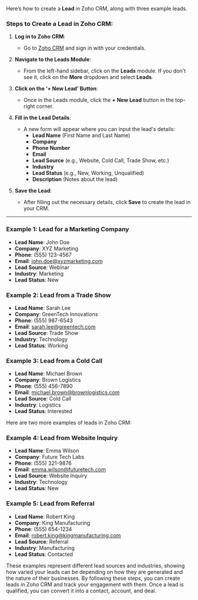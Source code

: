 Here’s how to create a **Lead** in Zoho CRM, along with three example leads.

### Steps to Create a Lead in Zoho CRM:

1. **Log in to Zoho CRM**:
   - Go to [Zoho CRM](https://crm.zoho.com/) and sign in with your credentials.

2. **Navigate to the Leads Module**:
   - From the left-hand sidebar, click on the **Leads** module. If you don't see it, click on the **More** dropdown and select **Leads**.

3. **Click on the ‘+ New Lead’ Button**:
   - Once in the Leads module, click the **+ New Lead** button in the top-right corner.

4. **Fill in the Lead Details**:
   - A new form will appear where you can input the lead's details:
     - **Lead Name** (First Name and Last Name)
     - **Company**
     - **Phone Number**
     - **Email**
     - **Lead Source** (e.g., Website, Cold Call, Trade Show, etc.)
     - **Industry**
     - **Lead Status** (e.g., New, Working, Unqualified)
     - **Description** (Notes about the lead)

5. **Save the Lead**:
   - After filling out the necessary details, click **Save** to create the lead in your CRM.
---
### Example 1: Lead for a Marketing Company
- **Lead Name**: John Doe
- **Company**: XYZ Marketing
- **Phone**: (555) 123-4567
- **Email**: john.doe@xyzmarketing.com
- **Lead Source**: Webinar
- **Industry**: Marketing
- **Lead Status**: New

### Example 2: Lead from a Trade Show
- **Lead Name**: Sarah Lee
- **Company**: GreenTech Innovations
- **Phone**: (555) 987-6543
- **Email**: sarah.lee@greentech.com
- **Lead Source**: Trade Show
- **Industry**: Technology
- **Lead Status**: Working

### Example 3: Lead from a Cold Call
- **Lead Name**: Michael Brown
- **Company**: Brown Logistics
- **Phone**: (555) 456-7890
- **Email**: michael.brown@brownlogistics.com
- **Lead Source**: Cold Call
- **Industry**: Logistics
- **Lead Status**: Interested

Here are two more examples of leads in Zoho CRM:

### Example 4: Lead from Website Inquiry
- **Lead Name**: Emma Wilson
- **Company**: Future Tech Labs
- **Phone**: (555) 321-9876
- **Email**: emma.wilson@futuretech.com
- **Lead Source**: Website Inquiry
- **Industry**: Technology
- **Lead Status**: New

### Example 5: Lead from Referral
- **Lead Name**: Robert King
- **Company**: King Manufacturing
- **Phone**: (555) 654-1234
- **Email**: robert.king@kingmanufacturing.com
- **Lead Source**: Referral
- **Industry**: Manufacturing
- **Lead Status**: Contacted

These examples represent different lead sources and industries, showing how varied your leads can be depending on how they are generated and the nature of their businesses.
By following these steps, you can create leads in Zoho CRM and track your engagement with them. Once a lead is qualified, you can convert it into a contact, account, and deal.
